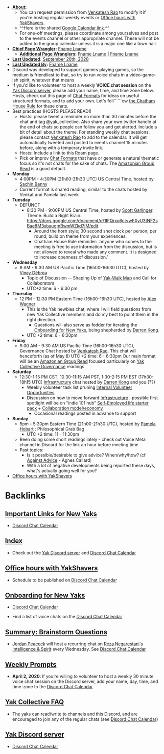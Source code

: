 - **[About](<About.md>):** 
    - You can request permission from [Venkatesh Rao](<Venkatesh Rao.md>) to modify it if you're hosting regular weekly events or [Office hours with YakShavers](<Office hours with YakShavers.md>). 
    - ^^Here is the shared [Google Calendar link](https://calendar.google.com/calendar?cid=bzk5NW00MzE3M2Jwc2xtaGg0OW5tcnA1aTRAZ3JvdXAuY2FsZW5kYXIuZ29vZ2xlLmNvbQ).^^
    - For one-off meetings, please coordinate among yourselves and post to the events channel or other appropriate channel. These will not be added to the group calendar unless it is a major one like a town hall.
- **[Chief Page Wrangler](<Chief Page Wrangler.md>):** [Fname Lname](<Fname Lname.md>)
    - **[Additional Page Wranglers](<Additional Page Wranglers.md>):** [Fname Lname](<Fname Lname.md>) | [Fname Lname](<Fname Lname.md>) 
- **[Last Updated](<Last Updated.md>):** [September 20th, 2020](<September 20th, 2020.md>)
- **[Last Updated By](<Last Updated By.md>):** [Fname Lname](<Fname Lname.md>)
- Discord was developed to support gamers playing games, so the medium is friendliest to that, so try to run voice chats in a video-game-ish spirit, whatever that means
- If you'd like to volunteer to host a weekly **VOICE chat session** on the [Yak Discord server](<Yak Discord server.md>), please add your name, time, and time zone below. Hosts, check out this page of [Chat Formats](<Chat Formats.md>) for ideas on useful structured formats, and to add your own. Let's foll``````ow [the Chatham House Rule](https://en.wikipedia.org/wiki/Chatham_House_Rule) for these chats.
- Best practices (HOSTS PLEASE READ!)
    - Hosts: please tweet a reminder no more than 30 minutes before the chat and tag @yak_collective. Also share your own twitter handle at the end of chats so people can follow you and get alerted. Include a bit of detail about the theme. For standing weekly chat sessions, please contact [Venkatesh Rao](<Venkatesh Rao.md>) to add to the calendar. It will get automatically tweeted and posted to events channel 15 minutes before, along with a temporary invite link.
    - Hosts: Include a link to this Roam page.
    - Pick or improv [Chat Formats](<Chat Formats.md>) that have or generate a natural thematic focus so it's not chats for the sake of chats. The [Amazonian Group Read](<Amazonian Group Read.md>) is a good default.
- **Monday**
    - 4:00PM - 4:30PM (21h00-21h30 UTC) US Central Time, hosted by [Sachin Benny](<Sachin Benny.md>)
    - Current format is shared reading, similar to the chats hosted by Venkat and Pamela last week
- **Tuesday**
    - DEFUNCT
        - 8:30 PM - 9:00PM US Central Time, hosted by [Scott Garlinger](<Scott Garlinger.md>). Theme: Build a Right Brain. https://docs.google.com/document/d/1IFQrxu6ctvwFXyU3tNF2sBae8M3xbuugmBwmWZkd7jM/edit
            - Around the horn style; 30 second shot clock per person, per round; build on theme from your experiences.
            - Chatham House Rule reminder: ‘anyone who comes to the meeting i[]()s free to use information from the discussion, but is not allowed to reveal who made any comment. It is designed to increase openness of discussion.’
- **Wednesday**
    - 9 AM - 9:30 AM US Pacific Time (16h00-16h30 UTC), hosted by [Vinay Débrou](<Vinay Débrou.md>)
        - Topic of Discussion -- Shaping Up of [Yak-Walk Map](<Yak-Walk Map.md>) and Call for Collaborators
        - UTC+2 time: 6 - 6:30 pm
- **Thursday**
    - 12 PM - 12:30 PM Eastern Time (16h00-16h30 UTC), hosted by [Alex Wagner](<Alex Wagner.md>)
        - This is the Yak newbies chat, where I will field questions from new Yak Collective members and do my best to point them in the right direction.
            - Questions will also serve as fodder for iterating the [Onboarding for New Yaks](<Onboarding for New Yaks.md>), being shepherded by [Darren Kong](<Darren Kong.md>).
        - UTC +2 time: 6 - 6:30pm
- **Friday**
    - 9:00 AM - 9:30 AM US Pacific Time (16h00-16h30 UTC), Governance Chat hosted by [Venkatesh Rao](<Venkatesh Rao.md>). This chat will henceforth (as of May 8)
        UTC +2 time: 6 - 6:30pm
        Our main format will be an [Amazonian Group Read](<Amazonian Group Read.md>) focused particularly on [Yak Collective Governance](<Yak Collective Governance.md>) readings
- **Saturday**
    - 12:30-1:15 PM CST, 10:30-11:15 AM PST, 1:30-2:15 PM EST (17h30-18h15 UTC) [Infrastructure](<Infrastructure.md>) chat hosted by [Darren Kong](<Darren Kong.md>) and you (??)
        - Weekly volunteer task list pruning [Internal Volunteer Opportunities](<Internal Volunteer Opportunities.md>)
        - Discussion on how to move forward [Infrastructure](<Infrastructure.md>) , possible first spotlight will be on "indie 101 hub" [Self-Employed life starter pack](<Self-Employed life starter pack.md>) + [Collaboration model/economy](<Collaboration model/economy.md>)
            - Occasional readings posted in advance to support  
- **Sunday**
    - 5pm - 5:30pm Eastern Time (21h00-21h30 UTC), hosted by [Pamela Hobart](<Pamela Hobart.md>) : Philosophical Grab Bag
        - UTC +2 time: 11 - 11:30pm
    - Been doing some short readings lately - check out Voice Meta channel in Discord for the link an hour before meeting time
    - Past topics:
        - Is it possible/desirable to give advice? When/why/how? (cf [Against Advice](https://thepointmag.com/examined-life/against-advice-agnes-callard/) - Agnes Callard)
        - With a lot of negative developments being reported these days, what's actually going well for you? 
- [Office hours with YakShavers](<Office hours with YakShavers.md>)

# Backlinks
## [Important Links for New Yaks](<Important Links for New Yaks.md>)
- [Discord Chat Calendar](<Discord Chat Calendar.md>)

## [Index](<Index.md>)
- Check out the [Yak Discord server](<Yak Discord server.md>) and [Discord Chat Calendar](<Discord Chat Calendar.md>)

## [Office hours with YakShavers](<Office hours with YakShavers.md>)
- Schedule to be published on [Discord Chat Calendar](<Discord Chat Calendar.md>)

## [Onboarding for New Yaks](<Onboarding for New Yaks.md>)
- [Discord Chat Calendar](<Discord Chat Calendar.md>)

- Find a list of voice chats on the [Discord Chat Calendar](<Discord Chat Calendar.md>)

## [Summary: Brainstorm Questions](<Summary: Brainstorm Questions.md>)
- [Jordan Peacock](<Jordan Peacock.md>) will host a recurring chat on [Reza Negarestani's Intelligence & Spirit](<Reza Negarestani's Intelligence & Spirit.md>) every Wednesday. See [Discord Chat Calendar](<Discord Chat Calendar.md>)

## [Weekly Prompts](<Weekly Prompts.md>)
- **April 2, 2020**: If you’re willing to volunteer to host a weekly 30 minute voice chat session on the Discord server, add your name, day, time, and time-zone to the [Discord Chat Calendar](<Discord Chat Calendar.md>)

## [Yak Collective FAQ](<Yak Collective FAQ.md>)
- The yaks can read/write to channels and this Discord, and are encouraged to join any of the regular chats (see [Discord Chat Calendar](<Discord Chat Calendar.md>))

## [Yak Discord server](<Yak Discord server.md>)
- [Discord Chat Calendar](<Discord Chat Calendar.md>)

